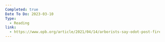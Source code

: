```yaml
---
Completed: true
Date To Do: 2023-03-10
Type:
  - Reading
link:
  - https://www.opb.org/article/2021/04/14/arborists-say-odot-post-fires-tree-cutting-is-excessive-rushed/
---
```


